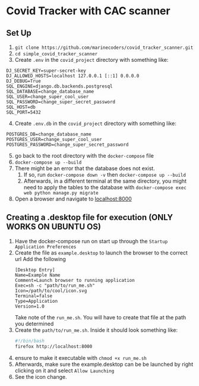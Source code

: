 # Covid Tracker with CAC scanner

## Set Up
1. `git clone https://github.com/marinecoders/covid_tracker_scanner.git`
2. `cd simple_covid_tracker_scanner`
3. Create `.env` in the `covid_project` directory with something like:
```.env
DJ_SECRET_KEY=super-secret-key
DJ_ALLOWED_HOSTS=localhost 127.0.0.1 [::1] 0.0.0.0
DJ_DEBUG=True
SQL_ENGINE=django.db.backends.postgresql
SQL_DATABASE=change_database_name
SQL_USER=change_super_cool_user
SQL_PASSWORD=change_super_secret_password
SQL_HOST=db
SQL_PORT=5432
```
4. Create `.env.db` in the `covid_project` directory with something like:

```.env
POSTGRES_DB=change_database_name
POSTGRES_USER=change_super_cool_user
POSTGRES_PASSWORD=change_super_secret_password
```

5. go back to the root directory with the `docker-compose` file
1. `docker-compose up --build`
3. There might be an error that the database does not exist.
   1. If so, run `docker-compose down -v` then `docker-compose up --build`
   2. Afterwards, in a different terminal at the same directory, you might need to apply the tables to the database with `docker-compose exec web python manage.py migrate`
4. Open a browser and navigate to [localhost:8000](http://localhost:8000/)


## Creating a .desktop file for execution (ONLY WORKS ON UBUNTU OS)
1. Have the docker-compose run on start up through the `Startup Application Preferences`
1. Create the file as `example.desktop` to launch the browser to the correct url
   Add the following
   ```
   [Desktop Entry]
   Name=Example Name
   Comment=Launch browser to running application
   Exec=sh -c "path/to/run_me.sh"
   Icon=/path/to/cool/icon.svg
   Terminal=false
   Type=Application
   Version=1.0
   ```   
   Take note of the `run_me.sh`. You will have to create that file at the path you determined
1. Create the `path/to/run_me.sh`. Inside it should look something like:
   ```bash
   #!/bin/bash
   firefox http://localhost:8000   
   ```
2. ensure to make it executable with `chmod +x run_me.sh`
1. Afterwards, make sure the example.desktop can be be launched by right clicking on it and select `Allow Launching`
1. See the icon change.
